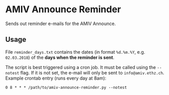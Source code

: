 # AMIV Announce Reminder
Sends out reminder e-mails for the AMIV Announce.


## Usage
File `reminder_days.txt` contains the dates (in format `%d.%m.%Y`, e.g. `02.03.2018`) of the __days when the reminder is sent__.

The script is best triggered using a cron job. It must be called using the `--notest` flag. If it is not set, the e-mail will only be sent to `info@amiv.ethz.ch`.
Example crontab entry (runs every day at 8am):

    0 8 * * * /path/to/amiv-announce-reminder.py --notest
